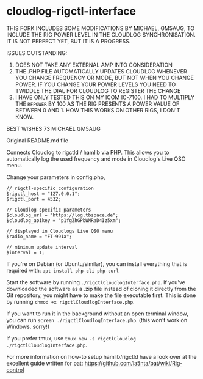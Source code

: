 # cloudlog-rigctl-interface
THIS FORK INCLUDES SOME MODIFICATIONS BY MICHAEL, GM5AUG, TO INCLUDE THE RIG POWER LEVEL IN THE CLOUDLOG SYNCHRONISATION. IT IS NOT PERFECT YET, BUT IT IS A PROGRESS.

ISSUES OUTSTANDING:
1) DOES NOT TAKE ANY EXTERNAL AMP INTO CONSIDERATION
2) THE .PHP FILE AUTOMATICALLY UPDATES CLOUDLOG WHENEVER YOU CHANGE FREQUENCY OR MODE, BUT NOT WHEN YOU CHANGE POWER. IF YOU CHANGE YOUR POWER LEVELS YOU NEED TO TWIDDLE THE DIAL FOR CLOUDLOG TO REGISTER THE CHANGE
3) I HAVE ONLY TESTED THIS ON MY ICOM IC-7100. I HAD TO MULTIPLY THE `RFPOWER` BY 100 AS THE RIG PRESENTS A POWER VALUE OF BETWEEN 0 AND 1. HOW THIS WORKS ON OTHER RIGS, I DON'T KNOW.

BEST WISHES
73 MICHAEL GM5AUG

Original README.md file 

Connects Cloudlog to rigctld / hamlib via PHP.
This allows you to automatically log the used frequency and mode in Cloudlog's Live QSO menu. 

Change your parameters in config.php, 
```
// rigctl-specific configuration 
$rigctl_host = "127.0.0.1";
$rigctl_port = 4532;

// Cloudlog-specific parameters
$cloudlog_url = "https://log.tbspace.de";
$cloudlog_apikey = "p1fgZhGPbWMRaD4Iz5xm";

// displayed in Cloudlogs Live QSO menu
$radio_name = "FT-991a";

// minimum update interval
$interval = 1; 
``` 

If you're on Debian (or Ubuntu/similar), you can install everything that is required with: 
`apt install php-cli php-curl`

Start the software by running `./rigctlCloudlogInterface.php`.
If you've downloaded the software as a .zip file instead of cloning it directly from the Git repository, you might have to make the file executable first. This is done by running
`chmod +x rigctlCloudlogInterface.php`.

If you want to run it in the background without an open terminal window, you can run `screen ./rigctlCloudlogInterface.php`. (this won't work on Windows, sorry!) 

If you prefer tmux, use `tmux new -s rigctlCloudlog ./rigctlCloudlogInterface.php`. 

For more information on how-to setup hamlib/rigctld have a look over at the excellent guide written for pat: https://github.com/la5nta/pat/wiki/Rig-control
